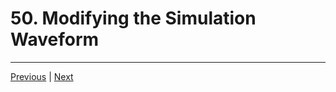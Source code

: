 # 50. Modifying the Simulation Waveform

---

[Previous](./49_Simulating-Your-Designs-in-Vivado.md) | [Next](./51_Forcing-Signal-Values-for-Simulation.md)